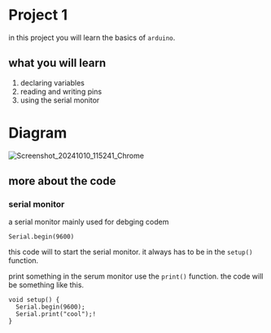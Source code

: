 # Project 1

in this project you will learn the basics of `arduino`.



## what you will learn 
1. declaring variables
2. reading and writing pins
3. using the serial monitor

# Diagram
![Screenshot_20241010_115241_Chrome](https://github.com/user-attachments/assets/6bb95536-b864-4568-97d8-5654944a87fb)

## more about the code 

### serial monitor
a serial monitor mainly used for debging codem


```
Serial.begin(9600)
```
this code will to start the serial monitor. it always has to be in the
`setup()` function. 


print something in the serum monitor use the `print()` function.
the code will be something like this.

```
void setup() {
  Serial.begin(9600);
  Serial.print("cool");! 
}
```


